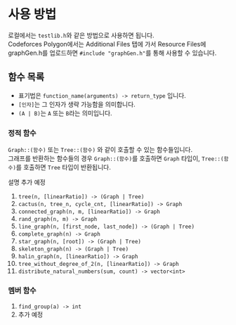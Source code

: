 # 사용 방법
로컬에서는 `testlib.h`와 같은 방법으로 사용하면 됩니다.  
Codeforces Polygon에서는 
Additional Files 탭에 가서 Resource Files에 graphGen.h를 업로드하면 `#include "graphGen.h"`를 통해 사용할 수 있습니다.

## 함수 목록
- 표기법은 `function_name(arguments) -> return_type` 입니다.
- `[인자]`는 그 인자가 생략 가능함을 의미합니다.
- `(A | B)`는 `A` 또는 `B`라는 의미입니다.
### 정적 함수
`Graph::(함수)` 또는 `Tree::(함수)` 와 같이 호출할 수 있는 함수들입니다.  
그래프를 반환하는 함수들의 경우 `Graph::(함수)`를 호출하면 `Graph` 타입이, `Tree::(함수)`를 호출하면 `Tree` 타입이 반환됩니다.

설명 추가 예정

1. `tree(n, [linearRatio]) -> (Graph | Tree)`
2. `cactus(n, tree_n, cycle_cnt, [linearRatio]) -> Graph`
3. `connected_graph(n, m, [linearRatio]) -> Graph`
4. `rand_graph(n, m) -> Graph`
5. `line_graph(n, [first_node, last_node]) -> (Graph | Tree)`
6. `complete_graph(n) -> Graph`
7. `star_graph(n, [root]) -> (Graph | Tree)`
8. `skeleton_graph(n) -> (Graph | Tree)`
9. `halin_graph(n, [linearRatio]) -> Graph`
10. `tree_without_degree_of_2(n, [linearRatio]) -> Graph`
11. `distribute_natural_numbers(sum, count) -> vector<int>`
### 멤버 함수
1. `find_group(a) -> int`
2. 추가 예정

